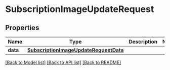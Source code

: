 # SubscriptionImageUpdateRequest

## Properties
Name | Type | Description | Notes
------------ | ------------- | ------------- | -------------
**data** | [**SubscriptionImageUpdateRequestData**](SubscriptionImageUpdateRequestData.md) |  | 

[[Back to Model list]](../README.md#documentation-for-models) [[Back to API list]](../README.md#documentation-for-api-endpoints) [[Back to README]](../README.md)


